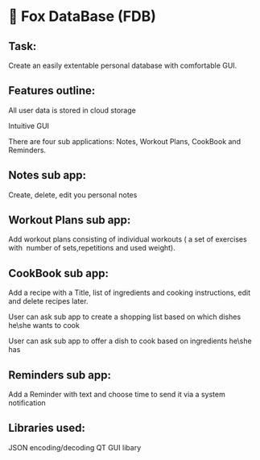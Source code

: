 # 🦊 Fox DataBase (FDB)

## Task:
  Create an easily extentable personal database with comfortable GUI.
  
## Features outline:
  All user data is stored in cloud storage
  
  Intuitive GUI
  
  There are four sub applications: Notes, Workout Plans, CookBook and Reminders.
         
## Notes sub app:
  Create, delete, edit you personal notes
  
## Workout Plans sub app:
  Add workout plans consisting of individual workouts ( a set of exercises with 
  number of sets,repetitions and used weight).
  
## CookBook sub app:
  Add a recipe with a Title, list of ingredients and cooking instructions, edit and delete recipes later.
  
  User can ask sub app to create a shopping list based on which dishes he\she wants to cook
  
  User can ask sub app to offer a dish to cook based on ingredients he\she has
  
  
## Reminders sub app:
  Add a Reminder with text and choose time to send it via a system notification
  
## Libraries used:
  JSON encoding/decoding
  QT GUI libary
